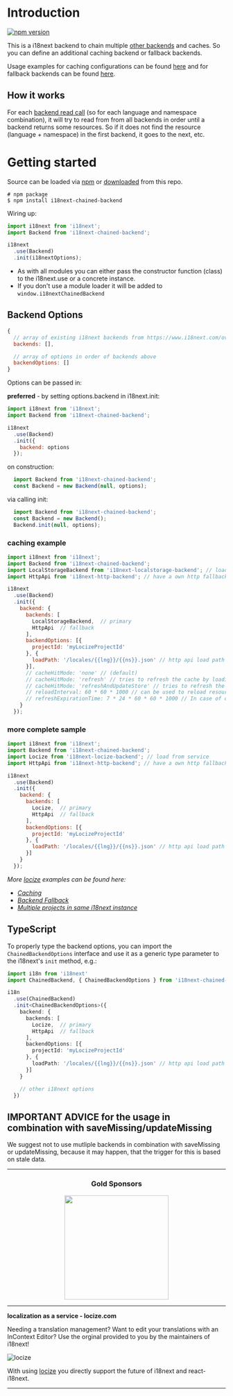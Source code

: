 # Introduction

[![npm version](https://img.shields.io/npm/v/i18next-chained-backend.svg?style=flat-square)](https://www.npmjs.com/package/i18next-chained-backend)

This is a i18next backend to chain multiple [other backends](https://www.i18next.com/overview/plugins-and-utils#backends) and caches. So you can define an additional caching backend or fallback backends.

Usage examples for caching configurations can be found [here](https://www.i18next.com/how-to/caching) and for fallback backends can be found [here](https://www.i18next.com/how-to/backend-fallback).

## How it works

For each [backend read call](https://www.i18next.com/misc/creating-own-plugins#backend) (so for each language and namespace combination), it will try to read from from all backends in order until a backend returns some resources.
So if it does not find the resource (language + namespace) in the first backend, it goes to the next, etc.

# Getting started

Source can be loaded via [npm](https://www.npmjs.com/package/i18next-chained-backend) or [downloaded](https://github.com/i18next/i18next-chained-backend/blob/master/i18nextBackendBackend.min.js) from this repo.

```
# npm package
$ npm install i18next-chained-backend
```

Wiring up:

```js
import i18next from 'i18next';
import Backend from 'i18next-chained-backend';

i18next
  .use(Backend)
  .init(i18nextOptions);
```

- As with all modules you can either pass the constructor function (class) to the i18next.use or a concrete instance.
- If you don't use a module loader it will be added to `window.i18nextChainedBackend`

## Backend Options

```js
{
  // array of existing i18next backends from https://www.i18next.com/overview/plugins-and-utils#backends
  backends: [],

  // array of options in order of backends above
  backendOptions: []
}
```

Options can be passed in:

**preferred** - by setting options.backend in i18next.init:

```js
import i18next from 'i18next';
import Backend from 'i18next-chained-backend';

i18next
  .use(Backend)
  .init({
    backend: options
  });
```

on construction:

```js
  import Backend from 'i18next-chained-backend';
  const Backend = new Backend(null, options);
```

via calling init:

```js
  import Backend from 'i18next-chained-backend';
  const Backend = new Backend();
  Backend.init(null, options);
```

### caching example

```js
import i18next from 'i18next';
import Backend from 'i18next-chained-backend';
import LocalStorageBackend from 'i18next-localstorage-backend'; // load from local storage
import HttpApi from 'i18next-http-backend'; // have a own http fallback

i18next
  .use(Backend)
  .init({
    backend: {
      backends: [
        LocalStorageBackend,  // primary
        HttpApi  // fallback
      ],
      backendOptions: [{
        projectId: 'myLocizeProjectId'
      }, {
        loadPath: '/locales/{{lng}}/{{ns}}.json' // http api load path for my own fallback
      }],
      // cacheHitMode: 'none' // (default)
      // cacheHitMode: 'refresh' // tries to refresh the cache by loading from the next backend and updates the cache
      // cacheHitMode: 'refreshAndUpdateStore' // tries to refresh the cache by loading from the next backend, updates the cache and also update the i18next resource store
      // reloadInterval: 60 * 60 * 1000 // can be used to reload resources in a specific interval (useful in server environments)
      // refreshExpirationTime: 7 * 24 * 60 * 60 * 1000 // In case of caching with 'refresh' or 'refreshAndUpdateStore', it will only fetch from the next backend if the cached namespace is expired. Only supported if the backend returns the saved timestamp, like i18next-fs-backend, i18next-localstorage-backend
    }
  });
```

### more complete sample

```js
import i18next from 'i18next';
import Backend from 'i18next-chained-backend';
import Locize from 'i18next-locize-backend'; // load from service
import HttpApi from 'i18next-http-backend'; // have a own http fallback

i18next
  .use(Backend)
  .init({
    backend: {
      backends: [
        Locize,  // primary
        HttpApi  // fallback
      ],
      backendOptions: [{
        projectId: 'myLocizeProjectId'
      }, {
        loadPath: '/locales/{{lng}}/{{ns}}.json' // http api load path for my own fallback
      }]
    }
  });
```

*More [locize](https://locize.com) examples can be found here:*
- *[Caching](https://docs.locize.com/more/caching/alternative-caching)*
- *[Backend Fallback](https://docs.locize.com/more/backend-fallback)*
- *[Multiple projects in same i18next instance](https://docs.locize.com/more/general-questions/is-it-possible-to-integrate-multiple-projects-in-the-same-app-website)*

## TypeScript

To properly type the backend options, you can import the `ChainedBackendOptions` interface and use it as a generic type parameter to the i18next's `init` method, e.g.:

```ts
import i18n from 'i18next'
import ChainedBackend, { ChainedBackendOptions } from 'i18next-chained-backend'

i18n
  .use(ChainedBackend)
  .init<ChainedBackendOptions>({
    backend: {
      backends: [
        Locize,  // primary
        HttpApi  // fallback
      ],
      backendOptions: [{
        projectId: 'myLocizeProjectId'
      }, {
        loadPath: '/locales/{{lng}}/{{ns}}.json' // http api load path for my own fallback
      }]
    }

    // other i18next options
  })
```

## IMPORTANT ADVICE for the usage in combination with saveMissing/updateMissing

We suggest not to use mutliple backends in combination with saveMissing or updateMissing, because it may happen, that the trigger for this is based on stale data.


--------------

<h3 align="center">Gold Sponsors</h3>

<p align="center">
  <a href="https://locize.com/" target="_blank">
    <img src="https://raw.githubusercontent.com/i18next/i18next/master/assets/locize_sponsor_240.gif" width="240px">
  </a>
</p>

---

**localization as a service - locize.com**

Needing a translation management? Want to edit your translations with an InContext Editor? Use the orginal provided to you by the maintainers of i18next!

![locize](https://locize.com/img/ads/github_locize.png)

With using [locize](http://locize.com/?utm_source=react_i18next_readme&utm_medium=github) you directly support the future of i18next and react-i18next.

---
